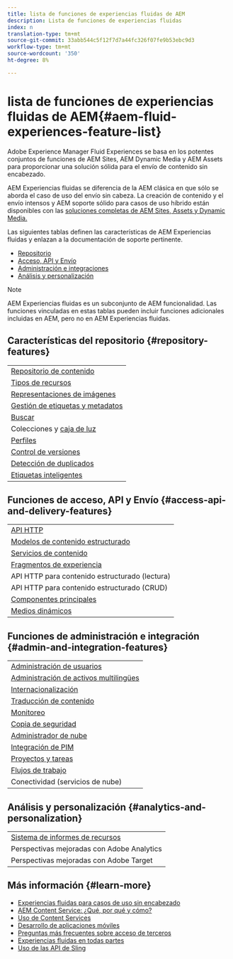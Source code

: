 ```yaml
---
title: lista de funciones de experiencias fluidas de AEM
description: Lista de funciones de experiencias fluidas
index: n
translation-type: tm+mt
source-git-commit: 33abb544c5f12f7d7a44fc326f07fe9b53ebc9d3
workflow-type: tm+mt
source-wordcount: '350'
ht-degree: 8%

---
```



# lista de funciones de experiencias fluidas de AEM{#aem-fluid-experiences-feature-list}

Adobe Experience Manager Fluid Experiences se basa en los potentes conjuntos de funciones de AEM Sites, AEM Dynamic Media y AEM Assets para proporcionar una solución sólida para el envío de contenido sin encabezado.

AEM Experiencias fluidas se diferencia de la AEM clásica en que sólo se aborda el caso de uso del envío sin cabeza. La creación de contenido y el envío intensos y AEM soporte sólido para casos de uso híbrido están disponibles con las [soluciones completas de AEM Sites, Assets y Dynamic Media.](https://docs.adobe.com/content/help/en/experience-manager-65/user-guide/home.html)

Las siguientes tablas definen las características de AEM Experiencias fluidas y enlazan a la documentación de soporte pertinente.

* [Repositorio](#repository-features)
* [Acceso, API y Envío](#access-api-and-delivery-features)
* [Administración e integraciones](#admin-and-integration-features)
* [Análisis y personalización](#analytics-and-personalization)

>[!NOTE]
>
>AEM Experiencias fluidas es un subconjunto de AEM funcionalidad. Las funciones vinculadas en estas tablas pueden incluir funciones adicionales incluidas en AEM, pero no en AEM Experiencias fluidas.

## Características del repositorio {#repository-features}

|  |
|---|
| [Repositorio de contenido](/help/assets/manage-assets.md) |
| [Tipos de recursos](/help/assets/assets-formats.md) |
| [Representaciones de imágenes](/help/assets/image-presets.md) |
| [Gestión de etiquetas y metadatos](/help/assets/metadata.md) |
| [Buscar](/help/assets/manage-assets.md) |
| [](/help/assets/manage-assets.md) Colecciones y  [caja de luz](/help/assets/light-box.md) |
| [Perfiles](/help/assets/processing-profiles.md) |
| [Control de versiones](/help/assets/manage-assets.md) |
| [Detección de duplicados](/help/assets/duplicate-detection.md) |
| [Etiquetas inteligentes](/help/assets/enhanced-smart-tags.md) |

## Funciones de acceso, API y Envío {#access-api-and-delivery-features}

|  |
|---|
| [API HTTP](/help/assets/mac-api-assets.md) |
| [Modelos de contenido estructurado](/help/assets/content-fragments/content-fragments.md) |
| [Servicios de contenido](https://helpx.adobe.com/experience-manager/kt/sites/using/content-services-tutorial-use.html) |
| [Fragmentos de experiencia](/help/sites-authoring/experience-fragments.md) |
| API HTTP para contenido estructurado (lectura) |
| API HTTP para contenido estructurado (CRUD) |
| [Componentes principales](https://docs.adobe.com/content/help/es-ES/experience-manager-core-components/using/introduction.html) |
| [Medios dinámicos](/help/assets/dynamic-media.md) |

## Funciones de administración e integración {#admin-and-integration-features}

|  |
|---|
| [Administración de usuarios](/help/sites-administering/user-group-ac-admin.md) |
| [Administración de activos multilingües](/help/assets/multilingual-assets.md) |
| [Internacionalización](/help/sites-developing/i18n.md) |
| [Traducción de contenido](/help/sites-administering/translation.md) |
| [Monitoreo](/help/sites-deploying/monitoring-and-maintaining.md) |
| [Copia de seguridad](/help/sites-administering/backup-and-restore.md) |
| [Administrador de nube](https://docs.adobe.com/content/help/es-ES/experience-manager-cloud-manager/using/introduction-to-cloud-manager.html) |
| [Integración de PIM](/help/sites-authoring/managing-product-information.md) |
| [Proyectos y tareas](/help/sites-authoring/projects.md) |
| [Flujos de trabajo](/help/sites-administering/workflows-starting.md) |
| Conectividad (servicios de nube) |

## Análisis y personalización {#analytics-and-personalization}

|  |
|---|
| [Sistema de informes de recursos](/help/assets/asset-reports.md) |
| Perspectivas mejoradas con Adobe Analytics |
| Perspectivas mejoradas con Adobe Target |

## Más información {#learn-more}

* [Experiencias fluidas para casos de uso sin encabezado](https://helpx.adobe.com/experience-manager/kt/eseminars/gems/aem-headless-usecases.html)
* [AEM Content Service: ¿Qué, por qué y cómo?](https://helpx.adobe.com/experience-manager/kt/eseminars/ask-the-expert/aem-content-services.html)
* [Uso de Content Services](https://helpx.adobe.com/experience-manager/kt/sites/using/structured-fragments-content-services-feature-video-use.html)
* [Desarrollo de aplicaciones móviles](https://docs.adobe.com/content/help/en/experience-manager-64/mobile/developing/developing-content-services.html)
* [Preguntas más frecuentes sobre acceso de terceros](https://helpx.adobe.com/experience-manager/kt/sites/using/content-services-tutorial-use/part7.html)
* [Experiencias fluidas en todas partes](https://helpx.adobe.com/experience-manager/using/using-sling-apis.html)
* [Uso de las API de Sling](https://helpx.adobe.com/experience-manager/using/using-sling-apis.html)
